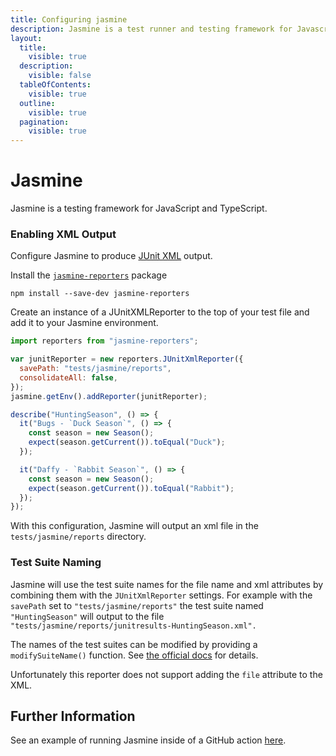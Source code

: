 ```yaml
---
title: Configuring jasmine
description: Jasmine is a test runner and testing framework for Javascript and Typescript
layout:
  title:
    visible: true
  description:
    visible: false
  tableOfContents:
    visible: true
  outline:
    visible: true
  pagination:
    visible: true
---
```


# Jasmine

Jasmine is a testing framework for JavaScript and TypeScript.

### Enabling XML Output

Configure Jasmine to produce [JUnit XML](https://github.com/testmoapp/junitxml) output. 

Install the  [`jasmine-reporters`](https://www.npmjs.com/package/jasmine-reporters) package

```shell
npm install --save-dev jasmine-reporters
```
Create an instance of a JUnitXMLReporter to the top of your test file and add it to your Jasmine environment.

```javascript
import reporters from "jasmine-reporters";

var junitReporter = new reporters.JUnitXmlReporter({
  savePath: "tests/jasmine/reports",
  consolidateAll: false,
});
jasmine.getEnv().addReporter(junitReporter);

describe("HuntingSeason", () => {
  it("Bugs - `Duck Season`", () => {
    const season = new Season();
    expect(season.getCurrent()).toEqual("Duck");
  });

  it("Daffy - `Rabbit Season`", () => {
    const season = new Season();
    expect(season.getCurrent()).toEqual("Rabbit");
  });
});
```
With this configuration, Jasmine will output an xml file in the `tests/jasmine/reports` directory.



### Test Suite Naming

Jasmine will use the test suite names for the file name and xml attributes by combining them with the `JUnitXmlReporter` settings. For example with the `savePath` set to `"tests/jasmine/reports"` the test suite named `"HuntingSeason"` will output to the file `"tests/jasmine/reports/junitresults-HuntingSeason.xml".`

The names of the test suites can be modified by providing a `modifySuiteName()` function. See [the official docs](https://www.npmjs.com/package/jasmine-reporters#multi-capabilities) for details.

Unfortunately this reporter does not support adding the `file` attribute to the XML.



## Further Information
See an example of running Jasmine inside of a GitHub action [here](https://github.com/trunk-io/flake-factory/blob/main/.github/workflows/javascript-tests.yaml#L56).
